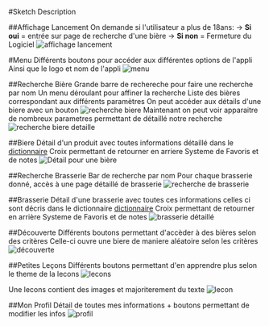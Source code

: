 #Sketch Description


##Affichage Lancement
On demande si l'utilisateur a plus de 18ans:
	-> **Si oui** = entrée sur page de recherche d'une bière
	-> **Si non** = Fermeture du Logiciel
![affichage lancement](data/lancement.png)

#Menu
Différents boutons pour accéder aux différentes options de l'appli
Ainsi que le logo et nom de l'appli
![menu](data/menu.png)


##Recherche Bière
Grande barre de rechereche pour faire une recherche par nom
Un menu déroulant pour affiner la recherche
Liste des bières correspondant aux différents paramètres
On peut accéder aux détails d'une biere avec un bouton
![recherche biere](data/recherche_biere.png)
Maintenant on peut voir apparaitre de nombreux parametres permettant de détaillé notre recherche
![recherche biere detaille](data/recherche_biere2.png)

##Biere
Détail d'un produit avec toutes informations
détaillé dans le [dictionnaire](../README.md)
Croix permettant de retourner en arriere
Systeme de Favoris et de notes
![Détail pour une bière](data/biere.png)

##Recherche Brasserie
Bar de recherche par nom
Pour chaque brasserie donné, accès à une page détaillé de brasserie
![recherche de brasserie](data/recherche_brasserie.png)

##Brasserie
Détail d'une brasserie avec toutes ces informations 
celles ci sont décris dans le dictionnaire [dictionnaire](../README.md)
Croix permettant de retourner en arrière
Systeme de Favoris et de notes
![brasserie détaillé](data/brasserie.png)

##Découverte
Différents boutons permettant d'accèder à des bières selon des critères 
Celle-ci ouvre une biere de maniere aléatoire selon les critères 
![découverte](data/decouverte.png)

##Petites Leçons
Différents boutons permettant d'en apprendre plus selon le theme de la lecons
![lecons](data/petites_lecons.png)

Une lecons contient des images et majoriterement du texte
![lecon](data/lecon.png)

##Mon Profil
Détail de toutes mes informations + boutons permettant de modifier les infos
![profil](data/profil.png)